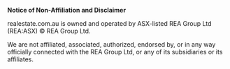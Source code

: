 **Notice of Non-Affiliation and Disclaimer**

realestate.com.au is owned and operated by ASX-listed REA Group Ltd (REA:ASX) © REA Group Ltd.

We are not affiliated, associated, authorized, endorsed by, or in any way officially connected with the REA Group Ltd,
or any of its subsidiaries or its affiliates.
